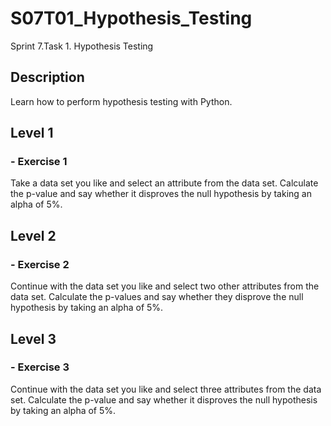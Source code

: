 # S07T01_Hypothesis_Testing
Sprint 7.Task 1. Hypothesis Testing

## Description
Learn how to perform hypothesis testing with Python.

## Level 1
### - Exercise 1
Take a data set you like and select an attribute from the data set. Calculate the p-value and say whether it disproves the null hypothesis by taking an alpha of 5%. 

## Level 2
### - Exercise 2
Continue with the data set you like and select two other attributes from the data set. Calculate the p-values and say whether they disprove the null hypothesis by taking an alpha of 5%.

## Level 3 
### - Exercise 3
Continue with the data set you like and select three attributes from the data set. Calculate the p-value and say whether it disproves the null hypothesis by taking an alpha of 5%.